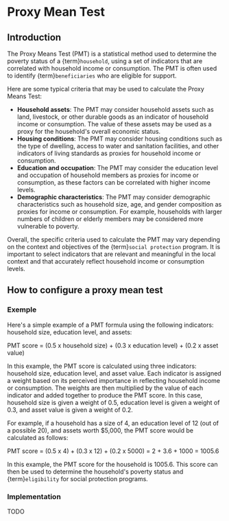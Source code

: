 # Proxy Mean Test

## Introduction

The Proxy Means Test (PMT) is a statistical method used to determine the poverty status of a {term}`household`, using a set of indicators that are correlated with household income or consumption. The PMT is often used to identify {term}`beneficiaries` who are eligible for support.

Here are some typical criteria that may be used to calculate the Proxy Means Test:

- **Household assets**: The PMT may consider household assets such as land, livestock, or other durable goods as an indicator of household income or consumption. The value of these assets may be used as a proxy for the household's overall economic status.
- **Housing conditions**: The PMT may consider housing conditions such as the type of dwelling, access to water and sanitation facilities, and other indicators of living standards as proxies for household income or consumption.
- **Education and occupation**: The PMT may consider the education level and occupation of household members as proxies for income or consumption, as these factors can be correlated with higher income levels.
- **Demographic characteristics**: The PMT may consider demographic characteristics such as household size, age, and gender composition as proxies for income or consumption. For example, households with larger numbers of children or elderly members may be considered more vulnerable to poverty.

Overall, the specific criteria used to calculate the PMT may vary depending on the context and objectives of the {term}`social protection` program. It is important to select indicators that are relevant and meaningful in the local context and that accurately reflect household income or consumption levels.

## How to configure a proxy mean test

### Exemple

Here's a simple example of a PMT formula using the following indicators: household size, education level, and assets:

PMT score = (0.5 x household size) + (0.3 x education level) + (0.2 x asset value)

In this example, the PMT score is calculated using three indicators: household size, education level, and asset value. Each indicator is assigned a weight based on its perceived importance in reflecting household income or consumption. The weights are then multiplied by the value of each indicator and added together to produce the PMT score. In this case, household size is given a weight of 0.5, education level is given a weight of 0.3, and asset value is given a weight of 0.2.

For example, if a household has a size of 4, an education level of 12 (out of a possible 20), and assets worth $5,000, the PMT score would be calculated as follows:

PMT score = (0.5 x 4) + (0.3 x 12) + (0.2 x 5000) = 2 + 3.6 + 1000 = 1005.6

In this example, the PMT score for the household is 1005.6. This score can then be used to determine the household's poverty status and {term}`eligibility` for social protection programs.

### Implementation

TODO
